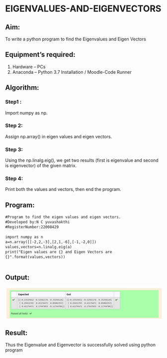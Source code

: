 # EIGENVALUES-AND-EIGENVECTORS
## Aim:
To write a python program to find the Eigenvalues and Eigen Vectors
## Equipment’s required:
1. 	Hardware – PCs
2. 	Anaconda – Python 3.7 Installation / Moodle-Code Runner
## Algorithm:
### Step1 : 
Import numpy as np.
### Step 2: 
Assign np.array() in eigen values and eigen vectors.
### Step 3:
 Using the np.linalg.eig(),  we get two results (first is eigenvalue and second is eigenvector) of the given matrix.
### Step 4: 
Print both the values and vectors, then end the program.
## Program:

```
#Program to find the eigen values and eigen vectors.
#Developed by:N C yuvashakthi
#RegisterNumber:22008429

import numpy as n 
a=n.array([[-2,2,-3],[2,1,-6],[-1,-2,0]])
values,vectors=n.linalg.eig(a)
print("Eigen values are {} and Eigen Vectors are {}".format(values,vectors))


```

## Output:
![output](./output.png)
## Result:
Thus the Eigenvalue and Eigenvector is successfully solved using python program

